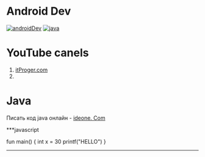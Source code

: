 # Android Dev
[![androidDev](https://img.shields.io/badge/developer-android-blue)](https://developer.android.com/)
[![java](http://img.shields.io/badge/java-developer-green)](https://developer.oracle.com/java/)

# YouTube canels
1. [itProger.com](https://itproger.com)
2. 





# Java

Писать код java онлайн - [ideone. Com](https://ideone.com)

***javascript

fun main() {
int x = 30
printf("HELLO")
} 
***
